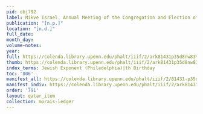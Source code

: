 ```yaml
---
pid: obj792
label: Mikve Israel. Annual Meeting of the Congregation and Election of Officers.
publication: "[n.p.]"
location: "[n.d.]"
full_date:
month_day:
volume-notes:
year:
full: https://colenda.library.upenn.edu/phalt/iiif/2/ark81431p35d8nw83%2FSHA256E-s7575523--9a24bb9a9263cea7db467c3b6d5e913d0e4c5587fdaff8a73718286004eb29ea.jpeg/full/3500,/0/default.jpg
thumb: https://colenda.library.upenn.edu/phalt/iiif/2/ark81431p35d8nw83%2FSHA256E-s7575523--9a24bb9a9263cea7db467c3b6d5e913d0e4c5587fdaff8a73718286004eb29ea.jpeg/full/!200,200/0/default.jpg
index_terms: Jewish Exponent (Philadelphia)|th Birthday
toc: '806'
manifest_all: https://colenda.library.upenn.edu/phalt/iiif/2/81431-p35d8nw83/manifest
manifest_indiv: https://colenda.library.upenn.edu/phalt/iiif/2/ark81431p35d8nw83%2FSHA256E-s7575523--9a24bb9a9263cea7db467c3b6d5e913d0e4c5587fdaff8a73718286004eb29ea.jpeg
order: '791'
layout: qatar_item
collection: morais-ledger
---
```

